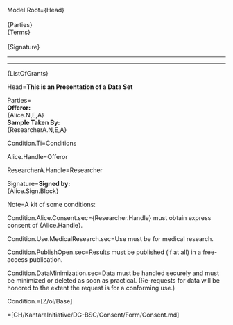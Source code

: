 Model.Root={Head}<br><br>{Parties}<br>{Terms}<br><br>{Signature}<hr><hr>{ListOfGrants}

Head=<b>This is an Presentation of a Data Set</b>

Parties=<br><b>Offeror:</b><br>{Alice.N,E,A}<br><b>Sample Taken By:</b><br>{ResearcherA.N,E,A}<br>

Condition.Ti=Conditions

Alice.Handle=Offeror

ResearcherA.Handle=Researcher

Signature=<b>Signed by:</b><br>{Alice.Sign.Block}

Note=A kit of some conditions:

Condition.Alice.Consent.sec={Researcher.Handle} must obtain express consent of {Alice.Handle}.

Condition.Use.MedicalResearch.sec=Use must be for medical research.

Condition.PublishOpen.sec=Results must be published (if at all) in a free-access publication.

Condition.DataMinimization.sec=Data must be handled securely and must be minimized or deleted as soon as practical.  (Re-requests for data will be honored to the extent the request is for a conforming use.)

Condition.=[Z/ol/Base]


=[GH/KantaraInitiative/DG-BSC/Consent/Form/Consent.md]